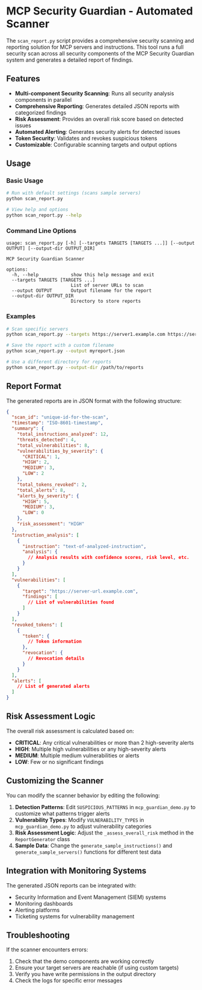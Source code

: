 # MCP Security Guardian - Automated Scanner

The `scan_report.py` script provides a comprehensive security scanning and reporting solution for MCP servers and instructions. This tool runs a full security scan across all security components of the MCP Security Guardian system and generates a detailed report of findings.

## Features

- **Multi-component Security Scanning**: Runs all security analysis components in parallel
- **Comprehensive Reporting**: Generates detailed JSON reports with categorized findings
- **Risk Assessment**: Provides an overall risk score based on detected issues
- **Automated Alerting**: Generates security alerts for detected issues
- **Token Security**: Validates and revokes suspicious tokens
- **Customizable**: Configurable scanning targets and output options

## Usage

### Basic Usage

```bash
# Run with default settings (scans sample servers)
python scan_report.py

# View help and options
python scan_report.py --help
```

### Command Line Options

```
usage: scan_report.py [-h] [--targets TARGETS [TARGETS ...]] [--output OUTPUT] [--output-dir OUTPUT_DIR]

MCP Security Guardian Scanner

options:
  -h, --help            show this help message and exit
  --targets TARGETS [TARGETS ...]
                        List of server URLs to scan
  --output OUTPUT       Output filename for the report
  --output-dir OUTPUT_DIR
                        Directory to store reports
```

### Examples

```bash
# Scan specific servers
python scan_report.py --targets https://server1.example.com https://server2.example.com

# Save the report with a custom filename
python scan_report.py --output myreport.json

# Use a different directory for reports
python scan_report.py --output-dir /path/to/reports
```

## Report Format

The generated reports are in JSON format with the following structure:

```json
{
  "scan_id": "unique-id-for-the-scan",
  "timestamp": "ISO-8601-timestamp",
  "summary": {
    "total_instructions_analyzed": 12,
    "threats_detected": 4,
    "total_vulnerabilities": 8,
    "vulnerabilities_by_severity": {
      "CRITICAL": 1,
      "HIGH": 2,
      "MEDIUM": 3,
      "LOW": 2
    },
    "total_tokens_revoked": 2,
    "total_alerts": 8,
    "alerts_by_severity": {
      "HIGH": 5,
      "MEDIUM": 3,
      "LOW": 0
    },
    "risk_assessment": "HIGH"
  },
  "instruction_analysis": [
    {
      "instruction": "text-of-analyzed-instruction",
      "analysis": {
        // Analysis results with confidence scores, risk level, etc.
      }
    }
  ],
  "vulnerabilities": [
    {
      "target": "https://server-url.example.com",
      "findings": [
        // List of vulnerabilities found
      ]
    }
  ],
  "revoked_tokens": [
    {
      "token": {
        // Token information
      },
      "revocation": {
        // Revocation details
      }
    }
  ],
  "alerts": [
    // List of generated alerts
  ]
}
```

## Risk Assessment Logic

The overall risk assessment is calculated based on:

- **CRITICAL**: Any critical vulnerabilities or more than 2 high-severity alerts
- **HIGH**: Multiple high vulnerabilities or any high-severity alerts
- **MEDIUM**: Multiple medium vulnerabilities or alerts
- **LOW**: Few or no significant findings

## Customizing the Scanner

You can modify the scanner behavior by editing the following:

1. **Detection Patterns**: Edit `SUSPICIOUS_PATTERNS` in `mcp_guardian_demo.py` to customize what patterns trigger alerts
2. **Vulnerability Types**: Modify `VULNERABILITY_TYPES` in `mcp_guardian_demo.py` to adjust vulnerability categories
3. **Risk Assessment Logic**: Adjust the `_assess_overall_risk` method in the `ReportGenerator` class
4. **Sample Data**: Change the `generate_sample_instructions()` and `generate_sample_servers()` functions for different test data

## Integration with Monitoring Systems

The generated JSON reports can be integrated with:

- Security Information and Event Management (SIEM) systems
- Monitoring dashboards 
- Alerting platforms
- Ticketing systems for vulnerability management

## Troubleshooting

If the scanner encounters errors:

1. Check that the demo components are working correctly
2. Ensure your target servers are reachable (if using custom targets)
3. Verify you have write permissions in the output directory
4. Check the logs for specific error messages 